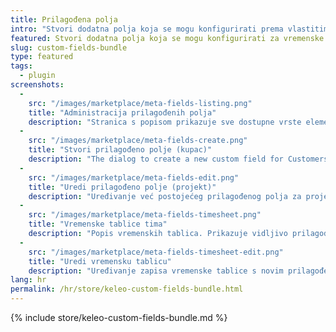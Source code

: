 ```yaml
---
title: Prilagođena polja
intro: "Stvori dodatna polja koja se mogu konfigurirati prema vlastitim potrebama za vremenske tablice, kupce, projekte, aktivnosti i korisnike."
featured: Stvori dodatna polja koja se mogu konfigurirati za vremenske tablice, kupce, projekte, aktivnosti i korisnike u raznim formatima. Polja mogu biti opcionalna ili obavezna, a pristup tim poljima se može ograničiti korisničkim dozvolama.
slug: custom-fields-bundle
type: featured
tags:
  - plugin
screenshots:
  - 
    src: "/images/marketplace/meta-fields-listing.png"
    title: "Administracija prilagođenih polja"
    description: "Stranica s popisom prikazuje sve dostupne vrste elemenata i njihova konfigurirana prilagođena polja"
  - 
    src: "/images/marketplace/meta-fields-create.png"
    title: "Stvori prilagođeno polje (kupac)"
    description: "The dialog to create a new custom field for Customers"
  - 
    src: "/images/marketplace/meta-fields-edit.png"
    title: "Uredi prilagođeno polje (projekt)"
    description: "Uređivanje već postojećeg prilagođenog polja za projekte (upiši Boolean, pogledaj standardnu vrijednost)"
  - 
    src: "/images/marketplace/meta-fields-timesheet.png"
    title: "Vremenske tablice tima"
    description: "Popis vremenskih tablica. Prikazuje vidljivo prilagođeno polje „Lokacija”"
  - 
    src: "/images/marketplace/meta-fields-timesheet-edit.png"
    title: "Uredi vremensku tablicu"
    description: "Uređivanje zapisa vremenske tablice s novim prilagođenim poljem padajućeg izbornika"
lang: hr
permalink: /hr/store/keleo-custom-fields-bundle.html
---
```


{% include store/keleo-custom-fields-bundle.md %}
